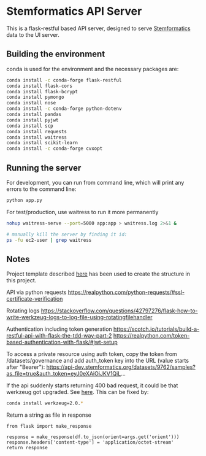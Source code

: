 # Stemformatics API Server

This is a flask-restful based API server, designed to serve [Stemformatics](http://stemformatics.org) data to the UI server.

## Building the environment
conda is used for the environment and the necessary packages are:

```bash
conda install -c conda-forge flask-restful
conda install flask-cors
conda install flask-bcrypt
conda install pymongo
conda install nose
conda install -c conda-forge python-dotenv
conda install pandas
conda install pyjwt
conda install scp
conda install requests
conda install waitress
conda install scikit-learn
conda install -c conda-forge cvxopt
```

## Running the server
For development, you can run from command line, which will print any errors to the command line:
```bash
python app.py
```

For test/production, use waitress to run it more permanently
```bash
nohup waitress-serve --port=5000 app:app > waitress.log 2>&1 &

# manually kill the server by finding it id:
ps -fu ec2-user | grep waitress
```

## Notes

Project template described [here](https://flask-restful.readthedocs.io/en/latest/intermediate-usage.html) has been used to create the structure in this project.

API via python requests
https://realpython.com/python-requests/#ssl-certificate-verification

Rotating logs
https://stackoverflow.com/questions/42797276/flask-how-to-write-werkzeug-logs-to-log-file-using-rotatingfilehandler

Authentication including token generation
https://scotch.io/tutorials/build-a-restful-api-with-flask-the-tdd-way-part-2
https://realpython.com/token-based-authentication-with-flask/#jwt-setup

To access a private resource using auth token, copy the token from /datasets/governance and add auth_token key into the URL (value starts after "Bearer"):
https://api-dev.stemformatics.org/datasets/9762/samples?as_file=true&auth_token=eyJ0eXAiOiJKV1QiL...


If the api suddenly starts returning 400 bad request, it could be that werkzeug got upgraded. See [here](https://stackoverflow.com/questions/72157708/flask-restx-request-parser-returns-400-bad-request/72174259#72174259). This can be fixed by:
```bash
conda install werkzeug=2.0.*
```


Return a string as file in response
```
from flask import make_response

response = make_response(df.to_json(orient=args.get('orient')))
response.headers['content-type'] = 'application/octet-stream'
return response
```